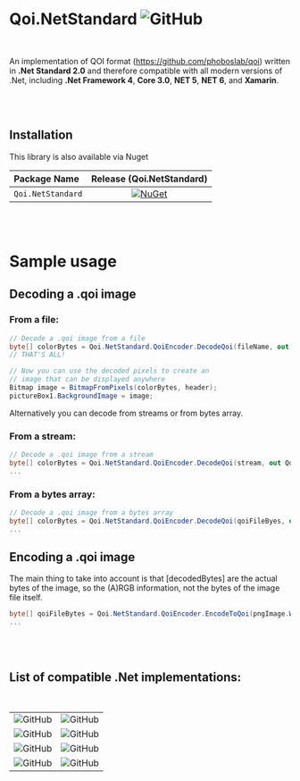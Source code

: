 # Qoi.NetStandard ![GitHub](https://img.shields.io/github/license/RGgt/Qoi.NetStandard)
<br/>

An implementation of QOI format (https://github.com/phoboslab/qoi) written in **.Net Standard 2.0** and therefore compatible with all modern versions of .Net, including **.Net Framework 4**, **Core 3.0**, **NET 5**, **NET 6**, and **Xamarin**.

<br/><br/>

## Installation

This library is also available via Nuget
<div align="center">

| Package Name                   | Release (Qoi.NetStandard) |
|:--------------------------------|:-----------------:|
| `Qoi.NetStandard`         | [![NuGet](https://img.shields.io/nuget/v/Qoi.NetStandard.svg)](https://www.nuget.org/packages/Qoi.NetStandard/)

</div> <br/><br/>
 

# Sample usage

## Decoding a .qoi image

### From a file:
```csharp
// Decode a .qoi image from a file
byte[] colorBytes = Qoi.NetStandard.QoiEncoder.DecodeQoi(fileName, out Qoi.NetStandard.QoiHeader header);
// THAT'S ALL!

// Now you can use the decoded pixels to create an 
// image that can be displayed anywhere
Bitmap image = BitmapFromPixels(colorBytes, header);
pictureBox1.BackgroundImage = image;
```
Alternatively you can decode from streams or from bytes array.
### From a stream:
```csharp
// Decode a .qoi image from a stream
byte[] colorBytes = Qoi.NetStandard.QoiEncoder.DecodeQoi(stream, out Qoi.NetStandard.QoiHeader header);
...
```
### From a bytes array:
```csharp
// Decode a .qoi image from a bytes array
byte[] colorBytes = Qoi.NetStandard.QoiEncoder.DecodeQoi(qoiFileByes, out Qoi.NetStandard.QoiHeader header);
...
```



## Encoding a .qoi image
The main thing to take into account is that [decodedBytes] are the actual bytes of the image, so the (A)RGB information, not the bytes of the image file itself.
```csharp
byte[] qoiFileBytes = Qoi.NetStandard.QoiEncoder.EncodeToQoi(pngImage.Width, pngImage.Height, decodedBytes, hasAlpha, linearAlpha);
...
```
<br/><br/>
## List of compatible .Net implementations:
<br/>
<div align="center">

| | |
|:--------------------------------:|:-----------------:|
| ![GitHub](https://img.shields.io/badge/-Net_Standard_2.0-blue) | ![GitHub](https://img.shields.io/badge/-Net_Framework_4.6.1+-blue) |
| ![GitHub](https://img.shields.io/badge/-Net_Core_2.0+-blue) | ![GitHub](https://img.shields.io/badge/-NET_5.0+-blue) |
| ![GitHub](https://img.shields.io/badge/-Mono_5.4+-blue) | ![GitHub](https://img.shields.io/badge/-Xamarin.iOS_10.14+-blue) |
| ![GitHub](https://img.shields.io/badge/-Xamarin.Android_8.0+-blue) | ![GitHub](https://img.shields.io/badge/-Unity_2018+-blue) |

</div>